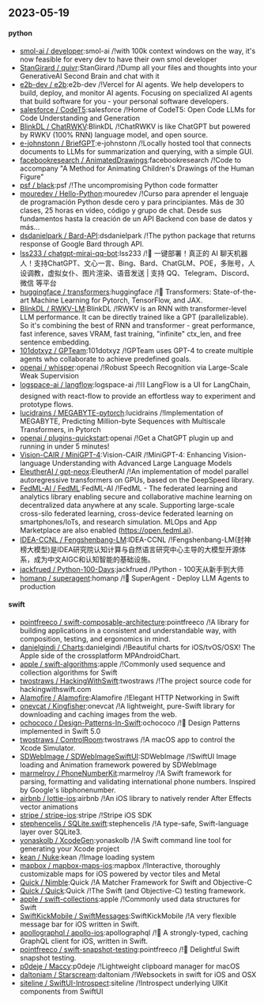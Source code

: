 ## 2023-05-19

#### python
* [smol-ai / developer](https://github.com/smol-ai/developer):smol-ai /!with 100k context windows on the way, it's now feasible for every dev to have their own smol developer
* [StanGirard / quivr](https://github.com/StanGirard/quivr):StanGirard /!Dump all your files and thoughts into your GenerativeAI Second Brain and chat with it
* [e2b-dev / e2b](https://github.com/e2b-dev/e2b):e2b-dev /!Vercel for AI agents. We help developers to build, deploy, and monitor AI agents. Focusing on specialized AI agents that build software for you - your personal software developers.
* [salesforce / CodeT5](https://github.com/salesforce/CodeT5):salesforce /!Home of CodeT5: Open Code LLMs for Code Understanding and Generation
* [BlinkDL / ChatRWKV](https://github.com/BlinkDL/ChatRWKV):BlinkDL /!ChatRWKV is like ChatGPT but powered by RWKV (100% RNN) language model, and open source.
* [e-johnstonn / BriefGPT](https://github.com/e-johnstonn/BriefGPT):e-johnstonn /!Locally hosted tool that connects documents to LLMs for summarization and querying, with a simple GUI.
* [facebookresearch / AnimatedDrawings](https://github.com/facebookresearch/AnimatedDrawings):facebookresearch /!Code to accompany "A Method for Animating Children's Drawings of the Human Figure"
* [psf / black](https://github.com/psf/black):psf /!The uncompromising Python code formatter
* [mouredev / Hello-Python](https://github.com/mouredev/Hello-Python):mouredev /!Curso para aprender el lenguaje de programación Python desde cero y para principiantes. Más de 30 clases, 25 horas en vídeo, código y grupo de chat. Desde sus fundamentos hasta la creación de un API Backend con base de datos y más...
* [dsdanielpark / Bard-API](https://github.com/dsdanielpark/Bard-API):dsdanielpark /!The python package that returns response of Google Bard through API.
* [lss233 / chatgpt-mirai-qq-bot](https://github.com/lss233/chatgpt-mirai-qq-bot):lss233 /!🚀
一键部署！真正的 AI 聊天机器人！支持ChatGPT、文心一言、Bing、Bard、ChatGLM、POE，多账号，人设调教，虚拟女仆、图片渲染、语音发送 | 支持 QQ、Telegram、Discord、微信 等平台
* [huggingface / transformers](https://github.com/huggingface/transformers):huggingface /!🤗
Transformers: State-of-the-art Machine Learning for Pytorch, TensorFlow, and JAX.
* [BlinkDL / RWKV-LM](https://github.com/BlinkDL/RWKV-LM):BlinkDL /!RWKV is an RNN with transformer-level LLM performance. It can be directly trained like a GPT (parallelizable). So it's combining the best of RNN and transformer - great performance, fast inference, saves VRAM, fast training, "infinite" ctx_len, and free sentence embedding.
* [101dotxyz / GPTeam](https://github.com/101dotxyz/GPTeam):101dotxyz /!GPTeam uses GPT-4 to create multiple agents who collaborate to achieve predefined goals.
* [openai / whisper](https://github.com/openai/whisper):openai /!Robust Speech Recognition via Large-Scale Weak Supervision
* [logspace-ai / langflow](https://github.com/logspace-ai/langflow):logspace-ai /!⛓️
LangFlow is a UI for LangChain, designed with react-flow to provide an effortless way to experiment and prototype flows.
* [lucidrains / MEGABYTE-pytorch](https://github.com/lucidrains/MEGABYTE-pytorch):lucidrains /!Implementation of MEGABYTE, Predicting Million-byte Sequences with Multiscale Transformers, in Pytorch
* [openai / plugins-quickstart](https://github.com/openai/plugins-quickstart):openai /!Get a ChatGPT plugin up and running in under 5 minutes!
* [Vision-CAIR / MiniGPT-4](https://github.com/Vision-CAIR/MiniGPT-4):Vision-CAIR /!MiniGPT-4: Enhancing Vision-language Understanding with Advanced Large Language Models
* [EleutherAI / gpt-neox](https://github.com/EleutherAI/gpt-neox):EleutherAI /!An implementation of model parallel autoregressive transformers on GPUs, based on the DeepSpeed library.
* [FedML-AI / FedML](https://github.com/FedML-AI/FedML):FedML-AI /!FedML - The federated learning and analytics library enabling secure and collaborative machine learning on decentralized data anywhere at any scale. Supporting large-scale cross-silo federated learning, cross-device federated learning on smartphones/IoTs, and research simulation. MLOps and App Marketplace are also enabled (https://open.fedml.ai).
* [IDEA-CCNL / Fengshenbang-LM](https://github.com/IDEA-CCNL/Fengshenbang-LM):IDEA-CCNL /!Fengshenbang-LM(封神榜大模型)是IDEA研究院认知计算与自然语言研究中心主导的大模型开源体系，成为中文AIGC和认知智能的基础设施。
* [jackfrued / Python-100-Days](https://github.com/jackfrued/Python-100-Days):jackfrued /!Python - 100天从新手到大师
* [homanp / superagent](https://github.com/homanp/superagent):homanp /!🥷
SuperAgent - Deploy LLM Agents to production

#### swift
* [pointfreeco / swift-composable-architecture](https://github.com/pointfreeco/swift-composable-architecture):pointfreeco /!A library for building applications in a consistent and understandable way, with composition, testing, and ergonomics in mind.
* [danielgindi / Charts](https://github.com/danielgindi/Charts):danielgindi /!Beautiful charts for iOS/tvOS/OSX! The Apple side of the crossplatform MPAndroidChart.
* [apple / swift-algorithms](https://github.com/apple/swift-algorithms):apple /!Commonly used sequence and collection algorithms for Swift
* [twostraws / HackingWithSwift](https://github.com/twostraws/HackingWithSwift):twostraws /!The project source code for hackingwithswift.com
* [Alamofire / Alamofire](https://github.com/Alamofire/Alamofire):Alamofire /!Elegant HTTP Networking in Swift
* [onevcat / Kingfisher](https://github.com/onevcat/Kingfisher):onevcat /!A lightweight, pure-Swift library for downloading and caching images from the web.
* [ochococo / Design-Patterns-In-Swift](https://github.com/ochococo/Design-Patterns-In-Swift):ochococo /!📖
Design Patterns implemented in Swift 5.0
* [twostraws / ControlRoom](https://github.com/twostraws/ControlRoom):twostraws /!A macOS app to control the Xcode Simulator.
* [SDWebImage / SDWebImageSwiftUI](https://github.com/SDWebImage/SDWebImageSwiftUI):SDWebImage /!SwiftUI Image loading and Animation framework powered by SDWebImage
* [marmelroy / PhoneNumberKit](https://github.com/marmelroy/PhoneNumberKit):marmelroy /!A Swift framework for parsing, formatting and validating international phone numbers. Inspired by Google's libphonenumber.
* [airbnb / lottie-ios](https://github.com/airbnb/lottie-ios):airbnb /!An iOS library to natively render After Effects vector animations
* [stripe / stripe-ios](https://github.com/stripe/stripe-ios):stripe /!Stripe iOS SDK
* [stephencelis / SQLite.swift](https://github.com/stephencelis/SQLite.swift):stephencelis /!A type-safe, Swift-language layer over SQLite3.
* [yonaskolb / XcodeGen](https://github.com/yonaskolb/XcodeGen):yonaskolb /!A Swift command line tool for generating your Xcode project
* [kean / Nuke](https://github.com/kean/Nuke):kean /!Image loading system
* [mapbox / mapbox-maps-ios](https://github.com/mapbox/mapbox-maps-ios):mapbox /!Interactive, thoroughly customizable maps for iOS powered by vector tiles and Metal
* [Quick / Nimble](https://github.com/Quick/Nimble):Quick /!A Matcher Framework for Swift and Objective-C
* [Quick / Quick](https://github.com/Quick/Quick):Quick /!The Swift (and Objective-C) testing framework.
* [apple / swift-collections](https://github.com/apple/swift-collections):apple /!Commonly used data structures for Swift
* [SwiftKickMobile / SwiftMessages](https://github.com/SwiftKickMobile/SwiftMessages):SwiftKickMobile /!A very flexible message bar for iOS written in Swift.
* [apollographql / apollo-ios](https://github.com/apollographql/apollo-ios):apollographql /!📱
A strongly-typed, caching GraphQL client for iOS, written in Swift.
* [pointfreeco / swift-snapshot-testing](https://github.com/pointfreeco/swift-snapshot-testing):pointfreeco /!📸
Delightful Swift snapshot testing.
* [p0deje / Maccy](https://github.com/p0deje/Maccy):p0deje /!Lightweight clipboard manager for macOS
* [daltoniam / Starscream](https://github.com/daltoniam/Starscream):daltoniam /!Websockets in swift for iOS and OSX
* [siteline / SwiftUI-Introspect](https://github.com/siteline/SwiftUI-Introspect):siteline /!Introspect underlying UIKit components from SwiftUI
